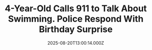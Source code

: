 ---
title: "4-Year-Old Calls 911 to Talk About Swimming. Police Respond With Birthday Surprise"
date: 2025-08-20T13:00:14.000Z
category: Human Kindness
externalLink: "https://www.goodnewsnetwork.org/4-year-old-calls-911-to-talk-about-swimming-police-respond-with-birthday-surprise/"
image: ""
excerpt: "When a precocious 4-year-old called 911 to talk about his favorite sports, the officers ensured he learned a valuable lesson. From Farmington Hills, Michigan, comes the story of Micah, who dialed emergency services and began chatting about how much he loves soccer and swimming. The call developed into a friendly chat, but that didn’t stop […] The post 4-Year-Old Calls…"
---